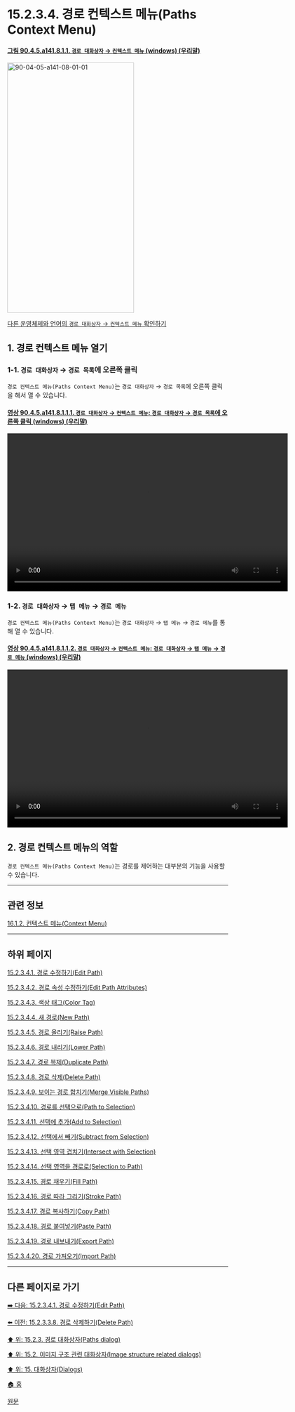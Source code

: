 # 15.2.3.4. 경로 컨텍스트 메뉴(Paths Context Menu)

<a id="90-04-05-a141-08-01-01"></a>

#### [그림 90.4.5.a141.8.1.1. `경로 대화상자` → `컨텍스트 메뉴` (windows) (우리말)](./90-04-0005-paths.md#90-04-05-a141-08-01-01)
<img width="289" height="570" alt="90-04-05-a141-08-01-01" src="https://github.com/wonder13662/gimp/assets/15767104/3a954e36-2687-43c7-af68-496cccc9aa57" />

[다른 운영체제와 언어의 `경로 대화상자` → `컨텍스트 메뉴` 확인하기](./90-04-0005-paths.md#90-04-05-a141-08-01-02)

## 1. 경로 컨텍스트 메뉴 열기

### 1-1. `경로 대화상자` → `경로 목록`에 오른쪽 클릭
`경로 컨텍스트 메뉴(Paths Context Menu)`는 `경로 대화상자` → `경로 목록`에 오른쪽 클릭을 해서 열 수 있습니다.

<a id="90-04-05-a141-08-01-01-01"></a>

#### [영상 90.4.5.a141.8.1.1.1. `경로 대화상자` → `컨텍스트 메뉴`: `경로 대화상자` → `경로 목록`에 오른쪽 클릭 (windows) (우리말)](./90-04-0005-paths.md#90-04-05-a141-08-01-01-01)
<video controls="controls" width="640" height="360" src="https://github.com/wonder13662/gimp/assets/15767104/4d845dac-b754-4aba-9f83-28e61e37fb97"></video>

### 1-2. `경로 대화상자` → `탭 메뉴` → `경로 메뉴`
`경로 컨텍스트 메뉴(Paths Context Menu)`는 `경로 대화상자` → `탭 메뉴` → `경로 메뉴`를 통해 열 수 있습니다.

<a id="90-04-05-a141-08-01-01-02"></a>

#### [영상 90.4.5.a141.8.1.1.2. `경로 대화상자` → `컨텍스트 메뉴`: `경로 대화상자` → `탭 메뉴` → `경로 메뉴` (windows) (우리말)](./90-04-0005-paths.md#90-04-05-a141-08-01-01-02)
<video controls="controls" width="640" height="360" src="https://github.com/wonder13662/gimp/assets/15767104/1980f89d-e9cf-4234-9598-1fe7ed496612"></video>

## 2. 경로 컨텍스트 메뉴의 역할
`경로 컨텍스트 메뉴(Paths Context Menu)`는 경로를 제어하는 대부분의 기능을 사용할 수 있습니다.

***

## 관련 정보

[16.1.2. 컨텍스트 메뉴(Context Menu)](./16-01-02-context_menus.md)

***

## 하위 페이지

[15.2.3.4.1. 경로 수정하기(Edit Path)](./15-02-03-04-01-edit_path.md)

[15.2.3.4.2. 경로 속성 수정하기(Edit Path Attributes)](./15-02-03-04-02-edit_path_attributes.md)

[15.2.3.4.3. 색상 태그(Color Tag)](./15-02-03-04-03-color_tag.md)

[15.2.3.4.4. 새 경로(New Path)](./15-02-03-04-04-new_path.md)

[15.2.3.4.5. 경로 올리기(Raise Path)](./15-02-03-04-05-raise_path.md)

[15.2.3.4.6. 경로 내리기(Lower Path)](./15-02-03-04-06-lower_path.md)

[15.2.3.4.7. 경로 복제(Duplicate Path)](./15-02-03-04-07-duplicate_path.md)

[15.2.3.4.8. 경로 삭제(Delete Path)](./15-02-03-04-08-delete_path.md)

[15.2.3.4.9. 보이는 경로 합치기(Merge Visible Paths)](./15-02-03-04-09-merge_visible_paths.md)

[15.2.3.4.10. 경로를 선택으로(Path to Selection)](./15-02-03-04-10-path_to_selection.md)

[15.2.3.4.11. 선택에 추가(Add to Selection)](./15-02-03-04-11-add_to_selection.md)

[15.2.3.4.12. 선택에서 빼기(Subtract from Selection)](./15-02-03-04-12-subtract_from_selection.md)

[15.2.3.4.13. 선택 영역 겹치기(Intersect with Selection)](./15-02-03-04-13-intersect_with_selection.md)

[15.2.3.4.14. 선택 영역을 경로로(Selection to Path)](./15-02-03-04-14-selection_to_path.md)

[15.2.3.4.15. 경로 채우기(Fill Path)](./15-02-03-04-15-fill_path.md)

[15.2.3.4.16. 경로 따라 그리기(Stroke Path)](./15-02-03-04-16-stroke_path.md)

[15.2.3.4.17. 경로 복사하기(Copy Path)](./15-02-03-04-17-copy_path.md)

[15.2.3.4.18. 경로 붙여넣기(Paste Path)](./15-02-03-04-18-paste_path.md)

[15.2.3.4.19. 경로 내보내기(Export Path)](./15-02-03-04-19-export_path.md)

[15.2.3.4.20. 경로 가져오기(Import Path)](./15-02-03-04-20-import_path.md)

***

## 다른 페이지로 가기

[➡️ 다음: 15.2.3.4.1. 경로 수정하기(Edit Path)](./15-02-03-04-01-edit_path.md)

[⬅️ 이전: 15.2.3.3.8. 경로 삭제하기(Delete Path)](./15-02-03-03-08-delete_path.md)

[⬆️ 위: 15.2.3. 경로 대화상자(Paths dialog)](./15-02-03-00-paths-dialog.md)

[⬆️ 위: 15.2. 이미지 구조 관련 대화상자(Image structure related dialogs)](./15-02-00-image-structure-related-dialogs.md)

[⬆️ 위: 15. 대화상자(Dialogs)](./15-00-dialogs.md)

[🏠 홈](./00-home.md)

[원문](https://docs.gimp.org/2.10/ko/gimp-path-dialog.html#gimp-concepts-paths-menu)